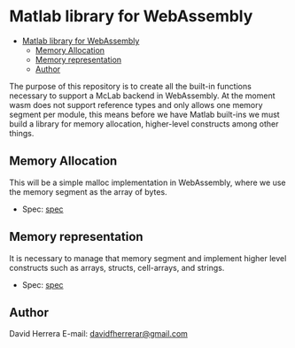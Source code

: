 # Matlab library for WebAssembly
- [Matlab library for WebAssembly](#matlab-library-for-webassembly)
  * [Memory Allocation](#memory-allocation)
  * [Memory representation](#memory-representation)
  * [Author](#author)

The purpose of this repository is to create all the built-in functions necessary to support a McLab backend in WebAssembly. At the moment wasm does not support reference types and only allows one memory segment per module, this means before we have Matlab built-ins we must build a library for memory allocation, higher-level constructs among other things.

## Memory Allocation
This will be a simple malloc implementation in WebAssembly, where we use the memory segment as the array of bytes.
- Spec: [spec](./spec/memory_allocation.md)
## Memory representation
It is necessary to manage that memory segment and implement higher level constructs such as arrays, structs, cell-arrays, and strings. 
- Spec: [spec](./spec/memory_representation.md)


## Author
David Herrera
E-mail: davidfherrerar@gmail.com
